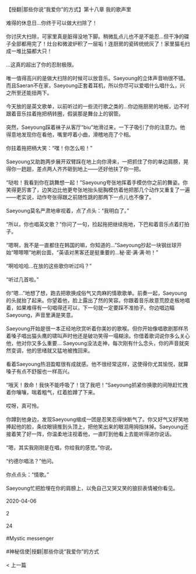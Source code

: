 <br/><br/>【授翻|那些你说“我爱你”的方式】第十八章 我的歌声里<br/><br/>难得的休息日...你终于可以做大扫除了！<br/><br/>你讨厌大扫除，可家里真是脏得没地下脚。稍微乱点儿也不是不能忍...但干净的碟子全部都用完了！灶台和微波炉积了一层垢！连厨房的瓷砖统统灰了！家里猫毛扫成一堆比猫都大只！<br/><br/>...这真的超出了你的忍耐极限。<br/><br/>唯一值得高兴的是做大扫除的时候可以放音乐。Saeyoung的立体声音响很不错。而且Saeran不在家，Saeyoung正套着耳机，所以你尽可以爱唱什么唱什么，兴之所至还能扭两下。<br/><br/>今天放的是英文歌单，以前听过的一些流行歌之类的...你边拖厨房的地板，边不时跟着音乐拄着拖把柄转圈，假装那是舞台上的钢管。<br/><br/>突然，Saeyoung踩着袜子从客厅“biu”地滑过来，一下子吸引了你的注意力。他得意地发现你在看他，嘴里哼着小曲，滑稽地亮了个相。<br/><br/>你拄着拖把柄大笑：“嘿！你怎么啦！”<br/><br/>Saeyoung又助跑两步展开双臂踩在地上向你滑来，一把抓住了你的单边肩膀，晃得你一趔趄，差点两人齐齐砸到地上——还好他扶了你一把。<br/><br/>“哒啦！我看到你在跳舞想一起！”Saeyoung夸张地挥着手模仿你之前的舞姿。你笑得更厉害了，边笑边比他更夸张地抬头挺胸模仿着他把那几个动作又重复了一遍——老实说，动作夸张得跟之前随性跳的那两下一点儿也不像了。<br/><br/>Saeyoung莫名严肃地审视着，点了点头：“我明白了。”<br/><br/>“所以，你也唱英文歌？”你问了一句，捡起拖把继续拖地，下巴和着音乐点着打拍子。<br/><br/>“嗯啊，我不是一直都住在韩国的嘛，你知道的...”Saeyoung抄起一块钢丝球开始“嚓嚓嚓”地刷台面，“英语对黑客还是挺重要的...秘·密·满·满·哟！”<br/><br/>“啊哈哈哈...在放的这些歌你听过吗？”<br/><br/>“听过几首啦。”<br/><br/>你“嗯...”地想了想，跑去把歌换成俗气又肉麻的情歌歌单。前奏一起，Saeyoung的头就抬了起来。你望着他，脸上露出了然的笑容。你跟着音乐故意荒腔走板地唱着，如果难得有一句唱得还可以，下一句就一定要踩不准拍子。你边唱边瞄Saeyoung，声音里满是笑意。<br/><br/>Saeyoung开始是很一本正经地欣赏听着你美妙的歌喉。但你开始像唱歌剧那样吊着嗓子唱出猫头鹰的啸叫声时他还是破功笑得一塌糊涂。你借着歌词说你多么关心他，他对你又多么重要... Saeyoung没法走神，每次刚有什么念头，你的声音就突然变调，他的思绪就又猛地被拽回来。<br/><br/>看着Saeyoung热泪盈眶很有成就感。他不很经常这样，这使得你尤其愉悦，就算嗓子有点不舒服也一样高兴。<br/><br/>“哦天！救命！我快不能呼吸了！饶了我吧！”Saeyoung抓紧你换歌的间隙赶忙拽着你嚷嚷，喘着粗气，红着脸蹲了下来。<br/><br/>哎呀，真可怜。<br/><br/>你蹲到他身边，发现Saeyoung缩成一团是忍笑忍得快断气了。你又好气又好笑地捧起他的脸，条纹眼镜推到头顶上，把他笑出来的眼泪用拇指抹掉。Saeyoung还接着笑了好一阵，你温柔地注视着他，一直盯到他看上去能听得进你说话。<br/><br/>“嗯，其实我刚刚是在唱，你给我的感觉。”你说。<br/><br/>“约德尔唱法？”他问。<br/><br/>你点点头：“情歌。”<br/><br/>Saeyoung忙把脸埋在你的肩膀上，以免自己又哭又笑的狼狈表情被你看见。<br/><br/>2020-04-06<br/><br/>2<br/><br/>24<br/><br/>#Mystic messenger<br/><br/>#神秘信使|授翻|那些你说“我爱你”的方式<br/><br/>< 上一篇<br/><br/>